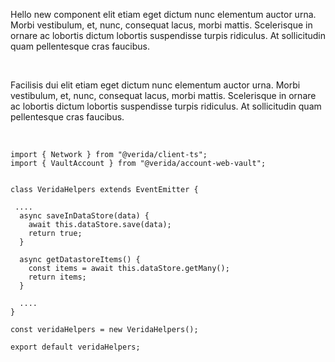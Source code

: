 Hello new component elit etiam eget dictum nunc elementum auctor urna. Morbi vestibulum, et, nunc, consequat lacus, morbi mattis. Scelerisque in ornare ac lobortis dictum lobortis suspendisse turpis ridiculus. At sollicitudin quam pellentesque cras faucibus.

&nbsp;
&nbsp;
&nbsp;
&nbsp;
&nbsp;

Facilisis dui elit etiam eget dictum nunc elementum auctor urna. Morbi vestibulum, et, nunc, consequat lacus, morbi mattis. Scelerisque in ornare ac lobortis dictum lobortis suspendisse turpis ridiculus. At sollicitudin quam pellentesque cras faucibus.

&nbsp;
&nbsp;
&nbsp;
&nbsp;
&nbsp;

```tsx
import { Network } from "@verida/client-ts";
import { VaultAccount } from "@verida/account-web-vault";


class VeridaHelpers extends EventEmitter {

 ....
  async saveInDataStore(data) {
    await this.dataStore.save(data);
    return true;
  }

  async getDatastoreItems() {
    const items = await this.dataStore.getMany();
    return items;
  }

  ....
}

const veridaHelpers = new VeridaHelpers();

export default veridaHelpers;
```
